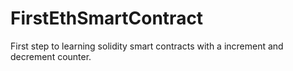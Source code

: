 # FirstEthSmartContract
First step to learning solidity smart contracts with a increment and decrement counter.
